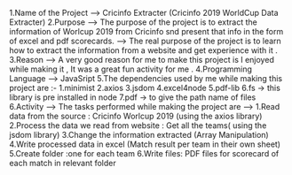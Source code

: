 1.Name of the Project -->  Cricinfo Extracter (Cricinfo 2019 WorldCup Data Extracter)
2.Purpose --> The purpose of the project is to extract the information of Worlcup 2019 from Cricinfo snd present that info in the form of excel and pdf scorecards.
          --> The real purpose of the project is to learn how to extract the information from a website and get experience with it .
3.Reason --> A very good reason for me to make this project is I enjoyed while making it , It was a great fun activity for me .
4.Programming Language --> JavaSript 
5.The dependencies used by me while making this project are :- 1.minimist 
                                                               2.axios 
                                                               3.jsdom 
                                                               4.excel4node
                                                               5.pdf-lib
                                                               6.fs -> this library is pre installed in node
                                                               7.pdf -> to give the path name of files
6.Activity --> The tasks performed while making the project are -->
              1.Read data from the source : Cricinfo Worlcup 2019 (using the axios library)   
              2.Process the data we read from website : Get all the teams( using the jsdom library)
              3.Change the information extracted (Array Manipulation)
              4.Write processed data in excel (Match result per team in their own sheet)
              5.Create folder :one for each team
              6.Write files: PDF files for scorecard of each match in relevant folder
                                                                       
